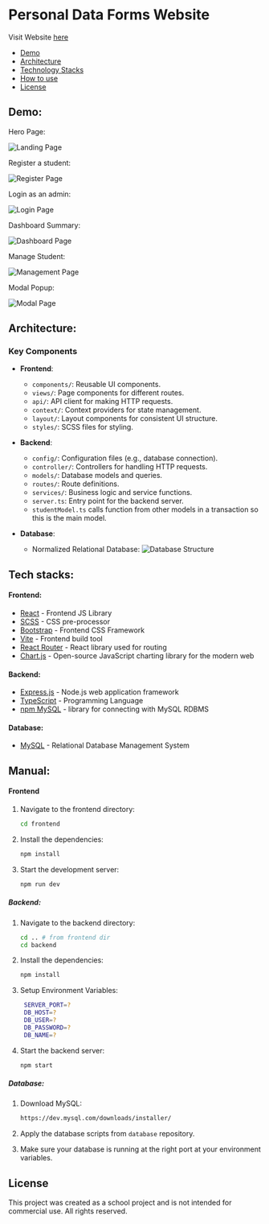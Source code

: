 # Personal Data Forms Website

Visit Website [here](https://datasystem-app.vercel.app/)

- [Demo](#demo)
- [Architecture](#architecture)
- [Technology Stacks](#tech-stacks)
- [How to use](#manual)
- [License](#license)

## Demo:

Hero Page:

![Landing Page](./readme_img/datasystem-landing.png)

Register a student:

![Register Page](./readme_img/datasystem-form.png)

Login as an admin:

![Login Page](./readme_img/datasystem-login.png)

Dashboard Summary: 

![Dashboard Page](./readme_img/datasystem-dashboard.png)

Manage Student: 

![Management Page](./readme_img/datasystem-management.png)

Modal Popup: 

![Modal Page](./readme_img/datasystem-modal.png)

## Architecture:

### Key Components
- **Frontend**:
  - `components/`: Reusable UI components.
  - `views/`: Page components for different routes.
  - `api/`: API client for making HTTP requests.
  - `context/`: Context providers for state management.
  - `layout/`: Layout components for consistent UI structure.
  - `styles/`: SCSS files for styling.

- **Backend**:
  - `config/`: Configuration files (e.g., database connection).
  - `controller/`: Controllers for handling HTTP requests.
  - `models/`: Database models and queries.
  - `routes/`: Route definitions.
  - `services/`: Business logic and service functions.
  - `server.ts`: Entry point for the backend server.
  - `studentModel.ts` calls function from other models in a transaction so this is the main model.
- **Database**:
  - Normalized Relational Database:
  ![Database Structure](./readme_img/dataform-revengr.png)

## Tech stacks:

#### Frontend:

- [React](https://reactjs.org/) - Frontend JS Library
- [SCSS](https://sass-lang.com/) - CSS pre-processor
- [Bootstrap](https://getbootstrap.com/) - Frontend CSS Framework
- [Vite](https://vitejs.dev/) - Frontend build tool
- [React Router](https://reactrouter.com/) - React library used for routing
- [Chart.js](https://www.chartjs.org/) - Open-source JavaScript charting library for the modern web

#### Backend:

- [Express.js](https://expressjs.com/) - Node.js web application framework
- [TypeScript](https://www.typescriptlang.org/) - Programming Language
- [npm MySQL](https://www.npmjs.com/package/mysql) - library for connecting with MySQL RDBMS

#### Database:
- [MySQL](https://www.mysql.com/) - Relational Database Management System

## Manual:

#### Frontend
1. Navigate to the frontend directory:

   ```sh
   cd frontend
   ```
2. Install the dependencies:

   ```sh
   npm install
   ```
3. Start the development server:

   ```sh
   npm run dev
   ```
##### Backend:
1. Navigate to the backend directory:

   ```sh
   cd .. # from frontend dir
   cd backend
   ```
2. Install the dependencies:

   ```sh
   npm install
   ```
3. Setup Environment Variables:

   ```sh
    SERVER_PORT=?
    DB_HOST=?
    DB_USER=?
    DB_PASSWORD=?
    DB_NAME=?
   ```
4. Start the backend server:

   ```sh
   npm start
   ```

##### Database:
1. Download MySQL:

   ```sh
   https://dev.mysql.com/downloads/installer/
   ```
2. Apply the database scripts from `database` repository.

3. Make sure your database is running at the right port at your environment variables.


## License

This project was created as a school project and is not intended for commercial use. All rights reserved.
